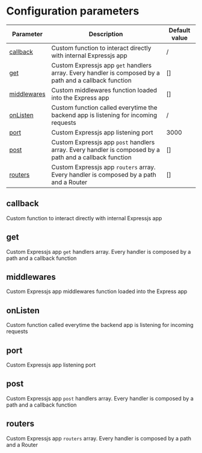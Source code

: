 # Configuration parameters

| Parameter                   | Description                                                                                             | Default value |
| --------------------------- | ------------------------------------------------------------------------------------------------------- | ------------- |
| [callback](#callback)       | Custom function to interact directly with internal Expressjs app                                        | /             |
| [get](#get)                 | Custom Expressjs app `get` handlers array. Every handler is composed by a path and a callback function  | []            |
| [middlewares](#middlewares) | Custom middlewares function loaded into the Express app                                                 | []            |
| [onListen](#onlisten)       | Custom function called everytime the backend app is listening for incoming requests                     | /             |
| [port](#port)               | Custom Expressjs app listening port                                                                     | 3000          |
| [post](#post)               | Custom Expressjs app `post` handlers array. Every handler is composed by a path and a callback function | []            |
| [routers](#routers)         | Custom Expressjs app `routers` array. Every handler is composed by a path and a Router                  | []            |

## callback

Custom function to interact directly with internal Expressjs app

## get

Custom Expressjs app `get` handlers array. Every handler is composed by a path and a callback function

## middlewares

Custom Expressjs app middlewares function loaded into the Express app

## onListen

Custom function called everytime the backend app is listening for incoming requests

## port

Custom Expressjs app listening port

## post

Custom Expressjs app `post` handlers array. Every handler is composed by a path and a callback function

## routers

Custom Expressjs app `routers` array. Every handler is composed by a path and a Router
